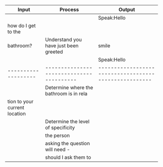 
|Input              |Process                                 |Output                                               |
|-------------------|----------------------------------------|-----------------------------------------------------|
|                   |                                        | Speak:Hello                                         |
|how do I get to the|
 bathroom?          |Understand you have just been greeted   |smile                                         
|                   |                                        | Speak:Hello                                         |                                                                           
|-------------------|----------------------------------------|-----------------------------------------------------|                                                                                                                    
|                   | Determine where the bathroom is in rela|                                                     |                            
|                      tion to your current location          
|                   | Determine the level of specificity     | 
|                   | the person                             |                                                     |
|                   | asking the question will need -        |
|                   | should I ask them to                   |                                                     |           

 






